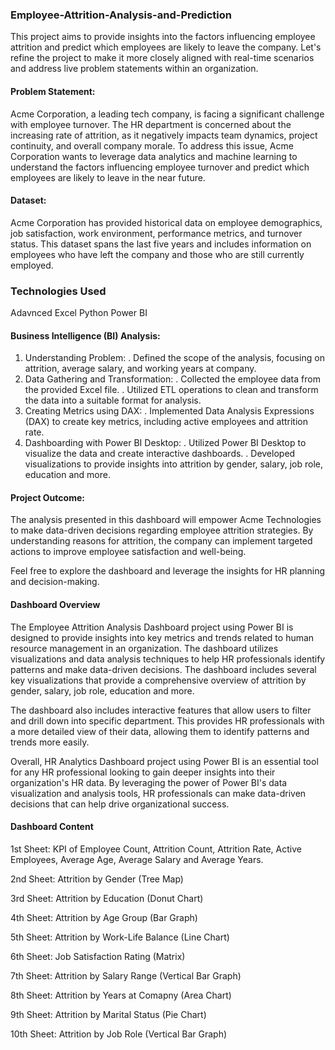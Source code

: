 ### Employee-Attrition-Analysis-and-Prediction
This project aims to provide insights into the factors influencing employee attrition and predict which employees are likely to leave the company. Let's refine the project to make it more closely aligned with real-time scenarios and address live problem statements within an organization.

#### Problem Statement:
Acme Corporation, a leading tech company, is facing a significant challenge with employee turnover. The HR department is concerned about the increasing rate of attrition, as it negatively impacts team dynamics, project continuity, and overall company morale. To address this issue, Acme Corporation wants to leverage data analytics and machine learning to understand the factors influencing employee turnover and predict which employees are likely to leave in the near future.

#### Dataset:
Acme Corporation has provided historical data on employee demographics, job satisfaction, work environment, performance metrics, and turnover status. This dataset spans the last five years and includes information on employees who have left the company and those who are still currently employed.

### Technologies Used
Adavnced Excel
Python
Power BI

#### Business Intelligence (BI) Analysis:
1. Understanding Problem:
. Defined the scope of the analysis, focusing on attrition, average salary, and working years at company.
2. Data Gathering and Transformation:
. Collected the employee data from the provided Excel file.
. Utilized ETL operations to clean and transform the data into a suitable format for analysis.
3. Creating Metrics using DAX:
. Implemented Data Analysis Expressions (DAX) to create key metrics, including active employees and attrition rate.
4. Dashboarding with Power BI Desktop:
. Utilized Power BI Desktop to visualize the data and create interactive dashboards.
. Developed visualizations to provide insights into attrition by gender, salary, job role, education and more.

#### Project Outcome:
The analysis presented in this dashboard will empower Acme Technologies to make data-driven decisions regarding employee attrition strategies. By understanding reasons for attrition, the company can implement targeted actions to improve employee satisfaction and well-being.

Feel free to explore the dashboard and leverage the insights for HR planning and decision-making.

#### Dashboard Overview
The Employee Attrition Analysis Dashboard project using Power BI is designed to provide insights into key metrics and trends related to human resource management in an organization. The dashboard utilizes visualizations and data analysis techniques to help HR professionals identify patterns and make data-driven decisions. The dashboard includes several key visualizations that provide a comprehensive overview of attrition by gender, salary, job role, education and more.

The dashboard also includes interactive features that allow users to filter and drill down into specific department. This provides HR professionals with a more detailed view of their data, allowing them to identify patterns and trends more easily.

Overall, HR Analytics Dashboard project using Power BI is an essential tool for any HR professional looking to gain deeper insights into their organization's HR data. By leveraging the power of Power BI's data visualization and analysis tools, HR professionals can make data-driven decisions that can help drive organizational success.

#### Dashboard Content
1st Sheet: KPI of Employee Count, Attrition Count, Attrition Rate, Active Employees, Average Age, Average Salary and Average Years.

2nd Sheet: Attrition by Gender (Tree Map)

3rd Sheet: Attrition by Education (Donut Chart)

4th Sheet: Attrition by Age Group (Bar Graph)

5th Sheet: Attrition by Work-Life Balance (Line Chart)

6th Sheet: Job Satisfaction Rating (Matrix)

7th Sheet: Attrition by Salary Range (Vertical Bar Graph)

8th Sheet: Attrition by Years at Comapny (Area Chart)

9th Sheet: Attrition by Marital Status (Pie Chart)

10th Sheet: Attrition by Job Role (Vertical Bar Graph)
